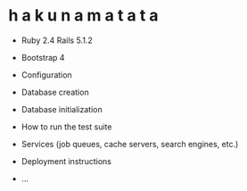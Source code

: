 # h a k u n a m a t a t a


* Ruby 2.4 Rails 5.1.2

* Bootstrap 4

* Configuration

* Database creation

* Database initialization

* How to run the test suite

* Services (job queues, cache servers, search engines, etc.)

* Deployment instructions

* ...
